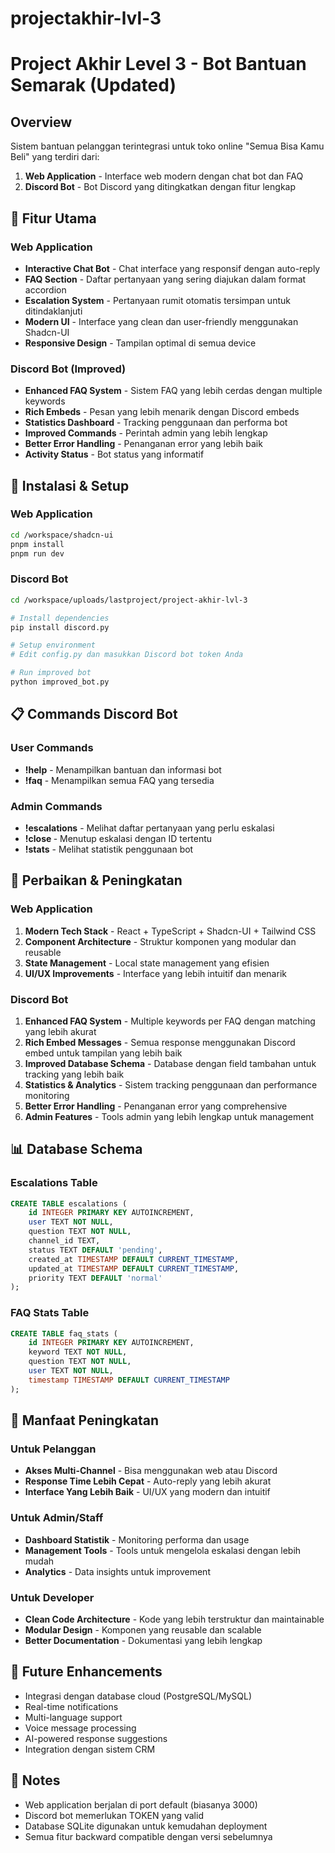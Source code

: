 # projectakhir-lvl-3
# Project Akhir Level 3 - Bot Bantuan Semarak (Updated)

## Overview
Sistem bantuan pelanggan terintegrasi untuk toko online "Semua Bisa Kamu Beli" yang terdiri dari:
1. **Web Application** - Interface web modern dengan chat bot dan FAQ
2. **Discord Bot** - Bot Discord yang ditingkatkan dengan fitur lengkap

## 🌟 Fitur Utama

### Web Application
- **Interactive Chat Bot** - Chat interface yang responsif dengan auto-reply
- **FAQ Section** - Daftar pertanyaan yang sering diajukan dalam format accordion
- **Escalation System** - Pertanyaan rumit otomatis tersimpan untuk ditindaklanjuti
- **Modern UI** - Interface yang clean dan user-friendly menggunakan Shadcn-UI
- **Responsive Design** - Tampilan optimal di semua device

### Discord Bot (Improved)
- **Enhanced FAQ System** - Sistem FAQ yang lebih cerdas dengan multiple keywords
- **Rich Embeds** - Pesan yang lebih menarik dengan Discord embeds
- **Statistics Dashboard** - Tracking penggunaan dan performa bot
- **Improved Commands** - Perintah admin yang lebih lengkap
- **Better Error Handling** - Penanganan error yang lebih baik
- **Activity Status** - Bot status yang informatif

## 🚀 Instalasi & Setup

### Web Application
```bash
cd /workspace/shadcn-ui
pnpm install
pnpm run dev
```

### Discord Bot
```bash
cd /workspace/uploads/lastproject/project-akhir-lvl-3

# Install dependencies
pip install discord.py

# Setup environment
# Edit config.py dan masukkan Discord bot token Anda

# Run improved bot
python improved_bot.py
```

## 📋 Commands Discord Bot

### User Commands
- **!help** - Menampilkan bantuan dan informasi bot
- **!faq** - Menampilkan semua FAQ yang tersedia

### Admin Commands
- **!escalations** - Melihat daftar pertanyaan yang perlu eskalasi
- **!close <id>** - Menutup eskalasi dengan ID tertentu
- **!stats** - Melihat statistik penggunaan bot

## 🔧 Perbaikan & Peningkatan

### Web Application
1. **Modern Tech Stack** - React + TypeScript + Shadcn-UI + Tailwind CSS
2. **Component Architecture** - Struktur komponen yang modular dan reusable
3. **State Management** - Local state management yang efisien
4. **UI/UX Improvements** - Interface yang lebih intuitif dan menarik

### Discord Bot
1. **Enhanced FAQ System** - Multiple keywords per FAQ dengan matching yang lebih akurat
2. **Rich Embed Messages** - Semua response menggunakan Discord embed untuk tampilan yang lebih baik
3. **Improved Database Schema** - Database dengan field tambahan untuk tracking yang lebih baik
4. **Statistics & Analytics** - Sistem tracking penggunaan dan performance monitoring
5. **Better Error Handling** - Penanganan error yang comprehensive
6. **Admin Features** - Tools admin yang lebih lengkap untuk management

## 📊 Database Schema

### Escalations Table
```sql
CREATE TABLE escalations (
    id INTEGER PRIMARY KEY AUTOINCREMENT,
    user TEXT NOT NULL,
    question TEXT NOT NULL,
    channel_id TEXT,
    status TEXT DEFAULT 'pending',
    created_at TIMESTAMP DEFAULT CURRENT_TIMESTAMP,
    updated_at TIMESTAMP DEFAULT CURRENT_TIMESTAMP,
    priority TEXT DEFAULT 'normal'
);
```

### FAQ Stats Table
```sql
CREATE TABLE faq_stats (
    id INTEGER PRIMARY KEY AUTOINCREMENT,
    keyword TEXT NOT NULL,
    question TEXT NOT NULL,
    user TEXT NOT NULL,
    timestamp TIMESTAMP DEFAULT CURRENT_TIMESTAMP
);
```

## 🎯 Manfaat Peningkatan

### Untuk Pelanggan
- **Akses Multi-Channel** - Bisa menggunakan web atau Discord
- **Response Time Lebih Cepat** - Auto-reply yang lebih akurat
- **Interface Yang Lebih Baik** - UI/UX yang modern dan intuitif

### Untuk Admin/Staff
- **Dashboard Statistik** - Monitoring performa dan usage
- **Management Tools** - Tools untuk mengelola eskalasi dengan lebih mudah
- **Analytics** - Data insights untuk improvement

### Untuk Developer
- **Clean Code Architecture** - Kode yang lebih terstruktur dan maintainable
- **Modular Design** - Komponen yang reusable dan scalable
- **Better Documentation** - Dokumentasi yang lebih lengkap

## 🔮 Future Enhancements
- Integrasi dengan database cloud (PostgreSQL/MySQL)
- Real-time notifications
- Multi-language support
- Voice message processing
- AI-powered response suggestions
- Integration dengan sistem CRM

## 📝 Notes
- Web application berjalan di port default (biasanya 3000)
- Discord bot memerlukan TOKEN yang valid
- Database SQLite digunakan untuk kemudahan deployment
- Semua fitur backward compatible dengan versi sebelumnya
